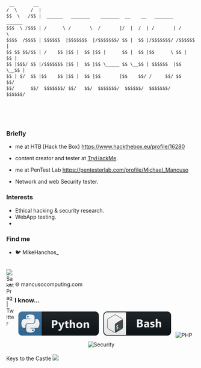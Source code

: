 ```
 __       __                                                             
/  \     /  |                                                            
$$  \   /$$ |  ______   _______    _______  __    __   _______   ______  
$$$  \ /$$$ | /      \ /       \  /       |/  |  /  | /       | /      \ 
$$$$  /$$$$ | $$$$$$  |$$$$$$$  |/$$$$$$$/ $$ |  $$ |/$$$$$$$/ /$$$$$$  |
$$ $$ $$/$$ | /    $$ |$$ |  $$ |$$ |      $$ |  $$ |$$      \ $$ |  $$ |
$$ |$$$/ $$ |/$$$$$$$ |$$ |  $$ |$$ \_____ $$ \__$$ | $$$$$$  |$$ \__$$ |
$$ | $/  $$ |$$    $$ |$$ |  $$ |$$       |$$    $$/ /     $$/ $$    $$/ 
$$/      $$/  $$$$$$$/ $$/   $$/  $$$$$$$/  $$$$$$/  $$$$$$$/   $$$$$$/  
                                                                         
                                                                         
                                                                            
         
```
### Briefly

- me at HTB [Hack the Box}  https://www.hackthebox.eu/profile/16280

- content creator and tester at [TryHackMe](https://tryhackme.com/p/GuiltySpark).

- me at PenTest Lab https://pentesterlab.com/profile/Michael_Mancuso

- Network and web Security tester.


### Interests
- Ethical hacking & security research.
- WebApp testing.
-  


### Find me
- 🐦 MikeHanchos_
<br/>
<a href="https://twitter.com/MikeHanchos">
<img align="left" alt="Saket Prag | Twitter" width="22px" src="https://cdn.jsdelivr.net/npm/simple-icons@v3/icons/twitter.svg" />
</a>
<br />




- 🌐 mancusocomputing.com

### I know...

<p align="center">

  <!-- For more icons please follow  https://github.com/MikeCodesDotNET/ColoredBadges -->

  <img src="https://raw.githubusercontent.com/MikeCodesDotNET/ColoredBadges/master/svg/dev/languages/python.svg" alt="Python" style="margin:4px">
  <img src="https://raw.githubusercontent.com/MikeCodesDotNET/ColoredBadges/master/svg/dev/tools/bash.svg" alt="Bash" style="margin:4px">
  <img src="https://raw.githubusercontent.com/MikeCodesDotNET/ColoredBadges/master/png/dev/languages/php.png" alt="PHP" style="margin:4px">
  <img src="https://raw.githubusercontent.com/Quadrified/Quadrified/master/assets/svg/dev/misc/security.svg" alt="Security" style="margin:4px">


 Keys to the Castle
<img src="https://1.bp.blogspot.com/-sQ2ughrKr-U/XLIYHbBvc_I/AAAAAAAAZhQ/4Tgjtv0dpy4B53eoCMbeu3vEwOG_pJLywCK4BGAYYCw/s1600/2015-01-09.jpg">
